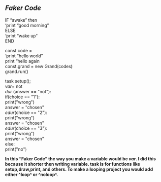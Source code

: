 ## *Faker Code* 

IF “awake” then  
‘print “good morning”  
ELSE  
‘print “wake up”  
END  

const code =  
‘print “hello world”  
 print “hello again  
const.grand = new Grand(codes)  
grand.run()  

task setup();  
_var_= not  
*dur* (answer == "not"):  
  if(choice == "1"):  
    print("wrong")  
    answer = "chosen"  
  *edur*(choice == "2"):  
    print("wrong")  
    answer = "chosen"  
  *edur*(choice == "3"):  
    print("wrong")  
    answer = "chosen"  
  else:  
    print("no")  

__In this “Faker Code” the way you make a variable would be _var_. I did this because it shorter then writing variable. task is for functions like setup,draw,print, and others. To make a looping project you would add either ^loop^ or ^noloop^.__

